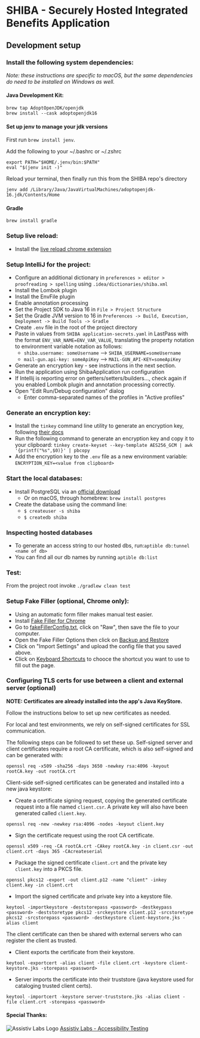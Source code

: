 # SHIBA - Securely Hosted Integrated Benefits Application

## Development setup

### Install the following system dependencies:
_Note: these instructions are specific to macOS, but the same dependencies do need to be installed on Windows as well._

#### Java Development Kit:
```
brew tap AdoptOpenJDK/openjdk
brew install --cask adoptopenjdk16
```
#### Set up jenv to manage your jdk versions

First run `brew install jenv`.

Add the following to your ~/.bashrc or ~/.zshrc
```
export PATH="$HOME/.jenv/bin:$PATH"
eval "$(jenv init -)"
```

Reload your terminal, then finally run this from the SHIBA repo's directory
```
jenv add /Library/Java/JavaVirtualMachines/adoptopenjdk-16.jdk/Contents/Home
```

#### Gradle
`brew install gradle`

### Setup live reload:

- Install the [live reload chrome extension](https://chrome.google.com/webstore/detail/livereload/jnihajbhpnppcggbcgedagnkighmdlei?hl=en)

### Setup IntelliJ for the project:

- Configure an additional dictionary in `preferences > editor > proofreading > spelling` using `.idea/dictionaries/shiba.xml`
- Install the Lombok plugin
- Install the EnvFile plugin
- Enable annotation processing
- Set the Project SDK to Java 16 in `File > Project Structure`
- Set the Gradle JVM version to 16 in `Preferences -> Build, Execution, Deployment -> Build Tools -> Gradle`
- Create `.env` file in the root of the project directory
- Paste in values from `SHIBA application-secrets.yaml` in LastPass with the format `ENV_VAR_NAME=ENV_VAR_VALUE`, translating the property notation to environment variable notation as follows:
    - `shiba.username: someUsername` --> `SHIBA_USERNAME=someUsername`
    - `mail-gun.api-key: someApiKey` --> `MAIL-GUN_API-KEY=someApiKey`
- Generate an encryption key - see instructions in the next section.
- Run the application using ShibaApplication run configuration
- If Intellij is reporting error on getters/setters/builders..., check again if you enabled Lombok plugin and annotation processing correctly.
- Open "Edit Run/Debug configuration" dialog
    - Enter comma-separated names of the profiles in "Active profiles"

### Generate an encryption key:
- Install the `tinkey` command line utility to generate an encryption key, following [their docs](https://github.com/google/tink/blob/master/docs/TINKEY.md)
- Run the following command to generate an encryption key and copy it to your clipboard: `tinkey create-keyset --key-template AES256_GCM | awk '{printf("%s",$0)}' | pbcopy`
- Add the encryption key to the `.env` file as a new environment variable: `ENCRYPTION_KEY=<value from clipboard>`

### Start the local databases:

- Install PostgreSQL via an [official download](https://www.postgresql.org/download/)
    - Or on macOS, through homebrew: `brew install postgres`
- Create the database using the command line:
    - `$ createuser -s shiba`
    - `$ createdb shiba`
    
### Inspecting hosted databases
- To generate an access string to our hosted dbs, run:`aptible db:tunnel <name of db>`
- You can find all our db names by running `aptible db:list`
 
### Test:

From the project root invoke
```./gradlew clean test```

### Setup Fake Filler (optional, Chrome only):

- Using an automatic form filler makes manual test easier.
- Install [Fake Filler for Chrome](https://chrome.google.com/webstore/detail/fake-filler/bnjjngeaknajbdcgpfkgnonkmififhfo)
- Go to [fakeFillerConfig.txt](fakeFIllerConfig.txt), click on "Raw", then save the file to your computer.
- Open the Fake Filler Options then click on [Backup and Restore](chrome-extension://bnjjngeaknajbdcgpfkgnonkmififhfo/options.html#/backup)
- Click on "Import Settings" and upload the config file that you saved above.
- Click on [Keyboard Shortcuts](chrome-extension://bnjjngeaknajbdcgpfkgnonkmififhfo/options.html#/keyboard-shortcuts) to chooce the shortcut you want to use to fill out the page. 

### Configuring TLS certs for use between a client and external server (optional)

**NOTE: Certificates are already installed into the app's Java KeyStore.**

Follow the instructions below to set up new certificates as needed.

For local and test environments, we rely on self-signed certificates for SSL communication.

The following steps can be followed to set these up. Self-signed server and client certificates require a root CA certificate, which is also self-signed and can be generated with:
 
`openssl req -x509 -sha256 -days 3650 -newkey rsa:4096 -keyout rootCA.key -out rootCA.crt`

Client-side self-signed certificates can be generated and installed into a new java keystore:

- Create a certificate signing request, copying the generated certificate request into a file named `client.csr`. A private key will also have been generated called `client.key`.

`openssl req -new -newkey rsa:4096 -nodes -keyout client.key`

- Sign the certificate request using the root CA certificate.

`openssl x509 -req -CA rootCA.crt -CAkey rootCA.key -in client.csr -out client.crt -days 365 -CAcreateserial`

- Package the signed certificate `client.crt` and the private key `client.key` into a PKCS file.

`openssl pkcs12 -export -out client.p12 -name "client" -inkey client.key -in client.crt`

- Import the signed certificate and private key into a keystore file.

`keytool -importkeystore -deststorepass <password> -destkeypass <password> -deststoretype pkcs12 -srckeystore client.p12 -srcstoretype pkcs12 -srcstorepass <password> -destkeystore client-keystore.jks -alias client`

The client certificate can then be shared with external servers who can register the client as trusted.

- Client exports the certificate from their keystore.

`keytool -exportcert -alias client -file client.crt -keystore client-keystore.jks -storepass <password>`

- Server imports the certificate into their truststore (java keystore used for cataloging trusted client certs).

`keytool -importcert -keystore server-truststore.jks -alias client -file client.crt -storepass <password>`

#### Special Thanks:

![Assistiv Labs Logo](https://raw.githubusercontent.com/codeforamerica/shiba/main/src/main/resources/static/images/assistiv-labs-logo.png) [Assistiv Labs - Accessibility Testing](https://assistivlabs.com/)

